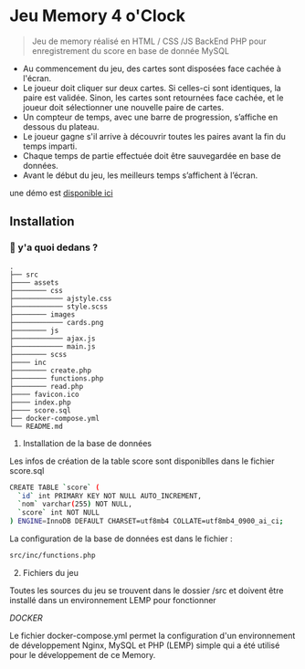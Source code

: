# Jeu Memory 4 o'Clock

> Jeu de memory réalisé en HTML / CSS /JS
> BackEnd PHP pour enregistrement du score en base de donnée MySQL

- Au commencement du jeu, des cartes sont disposées face cachée à l'écran.
- Le joueur doit cliquer sur deux cartes. Si celles-ci sont identiques, la paire est validée. Sinon, les cartes sont retournées face cachée, et le joueur doit sélectionner une nouvelle paire de cartes.
- Un compteur de temps, avec une barre de progression, s’affiche en dessous du plateau.
- Le joueur gagne s'il arrive à découvrir toutes les paires avant la fin du temps imparti.
- Chaque temps de partie effectuée doit être sauvegardée en base de données.
- Avant le début du jeu, les meilleurs temps s’affichent à l’écran.

une démo est [disponible ici](https://memory.brunimaro.tk/)

## Installation

### 🧐 y'a quoi dedans ?

    .
    ├── src
    ├──── assets
    ├──────── css
    ├──────────── ajstyle.css
    ├──────────── style.scss
    ├──────── images
    ├──────────── cards.png
    ├──────── js
    ├──────────── ajax.js
    ├──────────── main.js
    ├──────── scss
    ├──── inc
    ├──────── create.php
    ├──────── functions.php
    ├──────── read.php
    ├──── favicon.ico
    ├──── index.php  
    ├──── score.sql
    ├── docker-compose.yml
    └── README.md

1. Installation de la base de données

Les infos de création de la table score sont disponiblles dans le fichier score.sql

```bash
CREATE TABLE `score` (
  `id` int PRIMARY KEY NOT NULL AUTO_INCREMENT,
  `nom` varchar(255) NOT NULL,
  `score` int NOT NULL
) ENGINE=InnoDB DEFAULT CHARSET=utf8mb4 COLLATE=utf8mb4_0900_ai_ci;
```

La configuration de la base de données est dans le fichier :

```bash
src/inc/functions.php
```

2. Fichiers du jeu

Toutes les sources du jeu se trouvent dans le dossier /src et doivent être installé dans un environnement LEMP pour fonctionner

*DOCKER*

Le fichier docker-compose.yml permet la configuration d'un environnement de développement Nginx, MySQL et PHP (LEMP) simple qui a été utilisé pour le développement de ce Memory.
